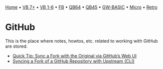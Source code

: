 [Home](https://gotbasic.com) • [VB 7+](vb.md) • [VB 1-6](vb6.md) • [FB](freebasic.md) • [QB64](qb64.md) • [QB45](qb.md) • [GW-BASIC](gw-basic.md) • [Micro](micro.md) • [Retro](retro.md)

# GitHub

This is the place where notes, howtos, etc. related to working with GitHub are stored.

- [Quick Tip: Sync a Fork with the Original via GitHub’s Web UI](https://www.sitepoint.com/quick-tip-sync-your-fork-with-the-original-without-the-cli/)
- [Syncing a Fork of a GitHub Repository with Upstream (CLI)](https://ardalis.com/syncing-a-fork-of-a-github-repository-with-upstream)
